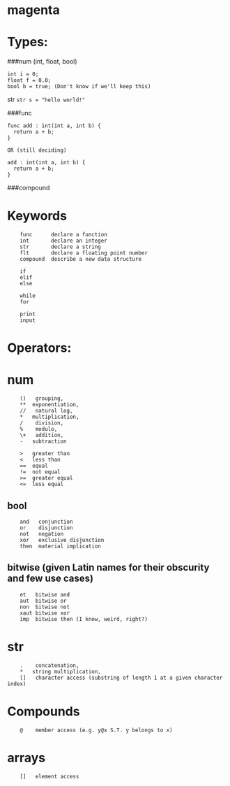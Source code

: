 # magenta

# Types:

###num (int, float, bool)
  ```
  int i = 0;
  float f = 0.0;
  bool b = true; (Don't know if we'll keep this)
  ```
  
  str
  `str s = "hello world!"`
  
###func
  ```
  func add : int(int a, int b) {
    return a + b;
  }
  
  OR (still deciding)
  
  add : int(int a, int b) {
    return a + b;
  }
```

###compound
  

# Keywords
```
	func      declare a function
    int       declare an integer
    str       declare a string
    flt       declare a floating point number
    compound  describe a new data structure
    
    if
    elif
    else
    
    while
    for
    
    print
    input
```


# Operators:
  
# num
```
    ()   grouping,
    **  exponentiation,
    //   natural log,
    *   multiplication,
    /    division,
    %    modulo,
    \+   addition,
    -   subtraction
    
    >   greater than
    <   less than
    ==  equal
    !=  not equal
    >=  greater equal
    <=  less equal
```
 
## bool
```
    and   conjunction
    or    disjunction
    not   negation
    xor   exclusive disjunction
    then  material implication
```

## bitwise (given Latin names for their obscurity and few use cases)
```
    et   bitwise and
    aut  bitwise or
    non  bitwise not
    xaut bitwise xor
    imp  bitwise then (I know, weird, right?)
```

# str
```
    .    concatenation,
    *   string multiplication,
    []   character access (substring of length 1 at a given character index)
```

# Compounds
```
    @    member access (e.g. y@x S.T. y belongs to x)
```
 
# arrays
```
    []   element access
```
